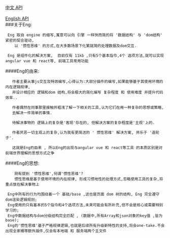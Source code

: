 
[中文      API]()
<br>  
[English API]()
<br>
###关于Eng:

     Eng 取自 engine 的缩写,寓意可以向 引擎 一样快而简的将 '数据结构' 与 'dom结构' 紧密的契合驱动, 
        以 '惯性思维' 的方式,在大多数场景下化繁就简的处理数据及dom交互.

     Eng 是组件化的解决方案,  目前仅有 11kb ,只有5个基本指令,4个 选项方法,就可以实现 angular vue 和 react等, 前端工具常用功能

####Eng的由来:

       作者主要从事js交互及特效编写,心得认为:大部分插件的编写,如果能够基于其使用环境的内在逻辑规律, 
       并设计相应的 逻辑和dom 结构,将会极大的简化编写 复杂程度 和 使用难度 并提升代码效率..

       作者偶然在同事那里接触并粗浅了解一下相关的工具,认为它们在用一种复杂的思想或策略,
       去解决一件简单的事情.

       待解决事物的 逻辑上的复杂是'客观'存在的, 但解决方案的复杂程度是'主观'上的. 

       作者厌恶一切主观上的复杂,认为我有更简洁的 ' 惯性思维' 解决方案, 并乐于 '造轮子'.

       这就是Eng的由来 , 所以Eng的出现与angular vue 和 react等工具 的本质区别是对前端世界理解的思想方式之争
     
       

####Eng的思想:

        刚有提到 '惯性思维',何谓'惯性思维'?
        惯性思维是基于使用环境的内在规律, 形成习惯地性的处理方式,忽略使用工具的复杂,将重点放在解决事物上

     Eng中所有的行为均围绕着一个 基础/base ,这也是页面 dom 树的结构, Eng 完全遵守dom渲染逻辑规则;
     Eng使用的只有基本的5个指令和4个选项方法,未来可能会有所补充,但不会是核心或需要特别学习的;
     Eng中数据结构与dom分级结构完全匹配 , (数据中,所有Array和json对象的key值 ,皆为base);
     Eng的'惯性思维'基于严格规律逻辑,也就是后续所有升级新特性的支持,将会one-take.不会出现全家桶等额外插件,仅会有本地端 和 服务端两个主文件
       
